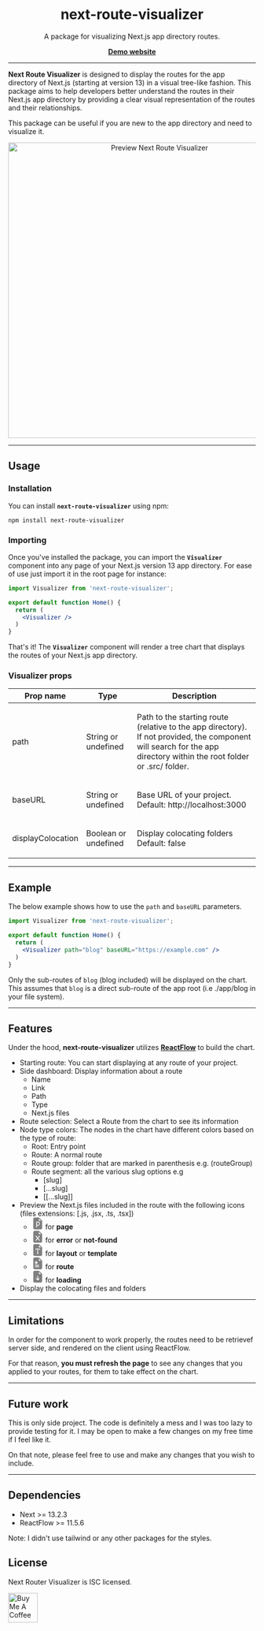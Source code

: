 <div align="center">
  <h1>next-route-visualizer</h1>
  <p>A package for visualizing Next.js app directory routes.</p>
  <a href="https://next-route-visualizer.vercel.app">
    <b>Demo website</b>
  </a>
</div>

---
**Next Route Visualizer** is designed to display the routes for the app directory of Next.js (starting at version 13) in a visual tree-like fashion.
This package aims to help developers better understand the routes in their Next.js app directory by providing a clear visual representation of the routes and their relationships.

This package can be useful if you are new to the app directory and need to visualize it.

<div align="center">
  <img src="https://next-route-visualizer.vercel.app/next-route-visualizer-preview.png" alt="Preview Next Route Visualizer" width="600"/>
</div>

---
## Usage

### Installation

You can install **`next-route-visualizer`** using npm:

```
npm install next-route-visualizer
```

### Importing

Once you've installed the package, you can import the **`Visualizer`** component into any page of your Next.js version 13 app directory.
For ease of use just import it in the root page for instance:


```jsx
import Visualizer from 'next-route-visualizer';

export default function Home() {
  return (
    <Visualizer />
  )
}
```

That's it! The **`Visualizer`** component will render a tree chart that displays the routes of your Next.js app directory.

### Visualizer props

| Prop name         | Type                 | Description
| ----------------- | -------------------- | ------------
| path              | String or undefined  |  <p>Path to the starting route (relative to the app directory).<br/>If not provided, the component will search for the app directory within the root folder or .src/ folder.</p>
| baseURL           | String or undefined  | <p>Base URL of your project.<br/>Default: http://localhost:3000</p>
| displayColocation | Boolean or undefined | <p>Display colocating folders<br/>Default: false</p>

---
## Example

The below example shows how to use the `path` and `baseURL` parameters.

```jsx
import Visualizer from 'next-route-visualizer';

export default function Home() {
  return (
    <Visualizer path="blog" baseURL="https://example.com" />
  )
}
```
Only the sub-routes of `blog` (blog included) will be displayed on the chart. This assumes that `blog` is a direct sub-route of the app root (i.e ./app/blog in your file system).

---
## Features
Under the hood, **next-route-visualizer** utilizes **[ReactFlow](https://reactflow.dev/)** to build the chart.

- Starting route: You can start displaying at any route of your project.
- Side dashboard: Display information about a route
  - Name
  - Link
  - Path
  - Type
  - Next.js files
- Route selection: Select a Route from the chart to see its information
- Node type colors: The nodes in the chart have different colors based on the type of route:
  - Root: Entry point
  - Route: A normal route
  - Route group: folder that are marked in parenthesis e.g. (routeGroup)
  - Route segment: all the various slug options e.g
    - [slug]
    - [...slug]
    - [[...slug]]
- Preview the Next.js files included in the route with the following icons (files extensions: [.js, .jsx, .ts, .tsx])
  - <svg width="24" height="24" fill="grey" viewBox="0 0 16 16">
      <path d="M8.188 10H7V6.5h1.188a1.75 1.75 0 1 1 0 3.5z" />
      <path d="M4 0h5.293A1 1 0 0 1 10 .293L13.707 4a1 1 0 0 1 .293.707V14a2 2 0 0 1-2 2H4a2 2 0 0 1-2-2V2a2 2 0 0 1 2-2zm5.5 1.5v2a1 1 0 0 0 1 1h2l-3-3zM7 5.5a1 1 0 0 0-1 1V13a.5.5 0 0 0 1 0v-2h1.188a2.75 2.75 0 0 0 0-5.5H7z" />
    </svg> for <b>page</b>
  - <svg width="24" height="24" fill="grey" viewBox="0 0 16 16">
      <path d="M9.293 0H4a2 2 0 0 0-2 2v12a2 2 0 0 0 2 2h8a2 2 0 0 0 2-2V4.707A1 1 0 0 0 13.707 4L10 .293A1 1 0 0 0 9.293 0zM9.5 3.5v-2l3 3h-2a1 1 0 0 1-1-1zM5.884 6.68 8 9.219l2.116-2.54a.5.5 0 1 1 .768.641L8.651 10l2.233 2.68a.5.5 0 0 1-.768.64L8 10.781l-2.116 2.54a.5.5 0 0 1-.768-.641L7.349 10 5.116 7.32a.5.5 0 1 1 .768-.64z" />
    </svg> for <b>error</b> or <b>not-found</b>
  - <svg width="24" height="24" fill="grey" viewBox="0 0 16 16">
      <path d="M9.293 0H4a2 2 0 0 0-2 2v12a2 2 0 0 0 2 2h8a2 2 0 0 0 2-2V4.707A1 1 0 0 0 13.707 4L10 .293A1 1 0 0 0 9.293 0zM9.5 3.5v-2l3 3h-2a1 1 0 0 1-1-1zM5.057 6h5.886L11 8h-.5c-.18-1.096-.356-1.192-1.694-1.235l-.298-.01v5.09c0 .47.1.582.903.655v.5H6.59v-.5c.799-.073.898-.184.898-.654V6.755l-.293.01C5.856 6.808 5.68 6.905 5.5 8H5l.057-2z" />
    </svg> for <b>layout</b> or <b>template</b>
  - <svg width="24" height="24" fill="grey" viewBox="0 0 16 16">
      <path d="M9.293 0H4a2 2 0 0 0-2 2v12a2 2 0 0 0 2 2h8a2 2 0 0 0 2-2V4.707A1 1 0 0 0 13.707 4L10 .293A1 1 0 0 0 9.293 0zM9.5 3.5v-2l3 3h-2a1 1 0 0 1-1-1zm-3 2v.634l.549-.317a.5.5 0 1 1 .5.866L7 7l.549.317a.5.5 0 1 1-.5.866L6.5 7.866V8.5a.5.5 0 0 1-1 0v-.634l-.549.317a.5.5 0 1 1-.5-.866L5 7l-.549-.317a.5.5 0 0 1 .5-.866l.549.317V5.5a.5.5 0 1 1 1 0zm-2 4.5h5a.5.5 0 0 1 0 1h-5a.5.5 0 0 1 0-1zm0 2h5a.5.5 0 0 1 0 1h-5a.5.5 0 0 1 0-1z" />
    </svg> for <b>route</b>
  - <svg width="24" height="24" fill="grey" viewBox="0 0 16 16">
      <path d="M9.293 0H4a2 2 0 0 0-2 2v12a2 2 0 0 0 2 2h8a2 2 0 0 0 2-2V4.707A1 1 0 0 0 13.707 4L10 .293A1 1 0 0 0 9.293 0zM9.5 3.5v-2l3 3h-2a1 1 0 0 1-1-1zm-1 4v3.793l1.146-1.147a.5.5 0 0 1 .708.708l-2 2a.5.5 0 0 1-.708 0l-2-2a.5.5 0 0 1 .708-.708L7.5 11.293V7.5a.5.5 0 0 1 1 0z" />
    </svg> for <b>loading</b>
- Display the colocating files and folders

---
## Limitations
In order for the component to work properly, the routes need to be retrievef server side, and rendered on the client using ReactFlow.

For that reason, **you must refresh the page** to see any changes that you applied to your routes, for them to take effect on the chart.

---
## Future work
This is only side project. The code is definitely a mess and I was too lazy to provide testing for it. I may be open to make a few changes on my free time if I feel like it.

On that note, please feel free to use and make any changes that you wish to include.

---
## Dependencies
- Next >= 13.2.3
- ReactFlow >= 11.5.6

Note: I didn't use tailwind or any other packages for the styles.

## License

Next Router Visualizer is ISC licensed.

<a href="https://www.buymeacoffee.com/alexvencel" target="_blank"><img src="https://cdn.buymeacoffee.com/buttons/v2/default-yellow.png" alt="Buy Me A Coffee" height="60" /></a>
